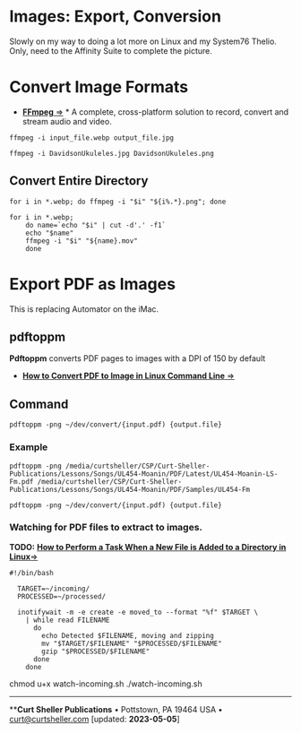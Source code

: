 # Images: Export, Conversion
Slowly on my way to doing a lot more on Linux and my System76 Thelio. Only, need to the Affinity Suite to complete the picture.

# Convert Image Formats

- [**FFmpeg** ⇒](https://www.ffmpeg.org/) * A complete, cross-platform solution to record, convert and stream audio and video.

`ffmpeg -i input_file.webp output_file.jpg`


`ffmpeg -i DavidsonUkuleles.jpg DavidsonUkuleles.png`

## Convert Entire Directory

```
for i in *.webp; do ffmpeg -i "$i" "${i%.*}.png"; done
```

```
for i in *.webp;
  	do name=`echo "$i" | cut -d'.' -f1`
  	echo "$name"
  	ffmpeg -i "$i" "${name}.mov"
	done
```

# Export PDF as Images

This is replacing Automator on the iMac.

## pdftoppm

**Pdftoppm** converts PDF pages to images with a DPI of 150 by default

- [**How to Convert PDF to Image in Linux Command Line** ⇒](https://www.tecmint.com/convert-pdf-to-image-in-linux-commandline/)

## Command
```
pdftoppm -png ~/dev/convert/{input.pdf) {output.file}
```

### Example
```
pdftoppm -png /media/curtsheller/CSP/Curt-Sheller-Publications/Lessons/Songs/UL454-Moanin/PDF/Latest/UL454-Moanin-LS-Fm.pdf /media/curtsheller/CSP/Curt-Sheller-Publications/Lessons/Songs/UL454-Moanin/PDF/Samples/UL454-Fm
```


`pdftoppm -png ~/dev/convert/{input.pdf) {output.file}`

### Watching for PDF files to extract to images.

**TODO:** [**How to Perform a Task When a New File is Added to a Directory in Linux**⇒](https://www.howtogeek.com/405468/how-to-perform-a-task-when-a-new-file-is-added-to-a-directory-in-linux/)

```
#!/bin/bash

  TARGET=~/incoming/
  PROCESSED=~/processed/

  inotifywait -m -e create -e moved_to --format "%f" $TARGET \
    | while read FILENAME
      do
        echo Detected $FILENAME, moving and zipping
        mv "$TARGET/$FILENAME" "$PROCESSED/$FILENAME"
        gzip "$PROCESSED/$FILENAME"
      done
    done
```

chmod u+x watch-incoming.sh
./watch-incoming.sh

----
****Curt Sheller Publications** • Pottstown, PA 19464 USA • [curt@curtsheller.com](mailto:curt@curtsheller.com) [updated: **2023-05-05**]
